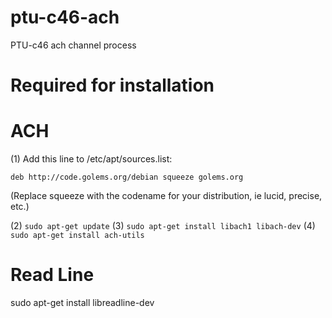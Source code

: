 ptu-c46-ach
===========

PTU-c46 ach channel process


Required for installation
=========================

ACH
===

(1) Add this line to /etc/apt/sources.list:

    deb http://code.golems.org/debian squeeze golems.org

  (Replace squeeze with the codename for your distribution, ie lucid,
  precise, etc.)

(2) `sudo apt-get update`
(3) `sudo apt-get install libach1 libach-dev`
(4) `sudo apt-get install ach-utils`


Read Line
=========

sudo apt-get install libreadline-dev
